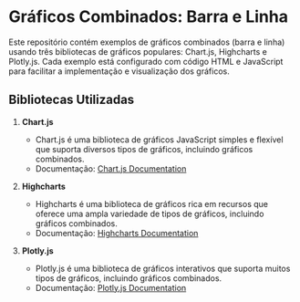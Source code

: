 # Gráficos Combinados: Barra e Linha

Este repositório contém exemplos de gráficos combinados (barra e linha) usando três bibliotecas de gráficos populares: Chart.js, Highcharts e Plotly.js. Cada exemplo está configurado com código HTML e JavaScript para facilitar a implementação e visualização dos gráficos.

## Bibliotecas Utilizadas

1. **Chart.js**
   - Chart.js é uma biblioteca de gráficos JavaScript simples e flexível que suporta diversos tipos de gráficos, incluindo gráficos combinados.
   - Documentação: [Chart.js Documentation](https://www.chartjs.org/docs/latest/)

2. **Highcharts**
   - Highcharts é uma biblioteca de gráficos rica em recursos que oferece uma ampla variedade de tipos de gráficos, incluindo gráficos combinados.
   - Documentação: [Highcharts Documentation](https://www.highcharts.com/docs)

3. **Plotly.js**
   - Plotly.js é uma biblioteca de gráficos interativos que suporta muitos tipos de gráficos, incluindo gráficos combinados.
   - Documentação: [Plotly.js Documentation](https://plotly.com/javascript/)
